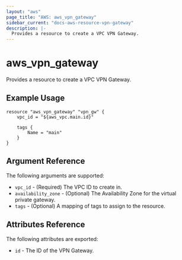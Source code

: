 ```yaml
---
layout: "aws"
page_title: "AWS: aws_vpn_gateway"
sidebar_current: "docs-aws-resource-vpn-gateway"
description: |-
  Provides a resource to create a VPC VPN Gateway.
---
```


# aws\_vpn\_gateway

Provides a resource to create a VPC VPN Gateway.

## Example Usage

```
resource "aws_vpn_gateway" "vpn_gw" {
    vpc_id = "${aws_vpc.main.id}"

    tags {
        Name = "main"
    }
}
```

## Argument Reference

The following arguments are supported:

* `vpc_id` - (Required) The VPC ID to create in.
* `availability_zone` - (Optional) The Availability Zone for the virtual private gateway.
* `tags` - (Optional) A mapping of tags to assign to the resource.

## Attributes Reference

The following attributes are exported:

* `id` - The ID of the VPN Gateway.

